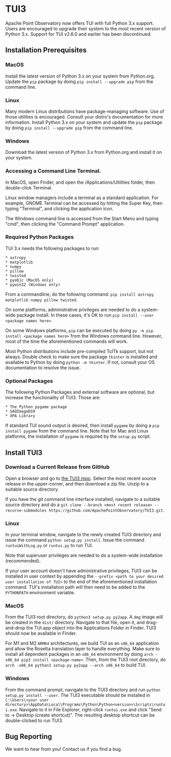 # TUI3

Apache Point Observatory now offers TUI with full Python 3.x support. Users are encouraged to upgrade their system to the most recent version of Python 3.x. Support for TUI v2.6.0 and earlier has been discontinued.


## Installation Prerequisites

### MacOS

Install the latest version of Python 3.x on your system from Python.org. Update the ```pip``` package by doing ```pip install --upgrade pip``` from the command line.


### Linux

Many modern Linux distributions have package-managing software. Use of those utilities is encouraged. Consult your distro's documentation for more information. Install Python 3.x on your system and update the ```pip``` package by doing ```pip install --upgrade pip``` from the command line.


### Windows

Download the latest version of Python 3.x from Python.org and install it on your system.


### Accessing a Command Line Terminal.

In MacOS, open Finder, and open the /Applications/Utilities folder, then double-click Terminal.

Linux window managers include a terminal as a standard application. For example, GNOME Terminal can be accessed by hitting the Super Key, then typing "Terminal", and clicking the application icon.

The Windows command line is accessed from the Start Menu and typing "cmd", then clicking the "Command Prompt" application.


### Required Python Packages

TUI 3.x needs the following packages to run:

	* astropy
	* matplotlib
	* numpy
	* pillow
	* twisted
	* pyobjc (MacOS only)
	* pywin32 (Windows only)

From a commandline, do the following command: ```pip install astropy matplotlib numpy pillow twisted```.

On some platforms, administrative privileges are needed to do a system-wide package install. In these cases, it's OK to run ```pip install --user <package names here>```.

On some Windows platforms, ```pip``` can be executed by doing ```py -m pip install <package names here>``` from the Windows command line. However, most of the time the aforementioned commands will work.

Most Python distributions include pre-compiled TclTk support, but not always. Double check to make sure the package ```tkinter``` is installed and available to Python by doing ```python -m tkinter```. If not, consult your OS documentation to resolve the issue.


### Optional Packages

The following Python Packages and external software are optional, but increase the functionality of TUI3. Those are:

	* The Python pygame package
	* SAOImageDS9
	* XPA Library

If standard TUI sound output is desired, then install ```pygame``` by doing a ```pip install pygame``` from the command line. Note that for Mac and Linux platforms, the installation of ```pygame``` is required by the ```setup.py``` script.


## Install TUI3

### Download a Current Release from GitHub

Open a browser and go to [the TUI3 repo](https://github.com/ApachePointObservatory/TUI3). Select the most recent source release in the upper-corner, and then download a zip file. Unzip to a suitable source directory.

If you have the git command line interface installed, navigate to a suitable source directory and do a ```git clone --branch <most recent release> --recurse-submodules https://github.com/ApachePointObservatory/TUI3.git```.


### Linux

In your terminal window, navigate to the newly created TUI3 directory and issue the command ```python setup.py install```. Issue the command ```runtuiWithLog.py``` or ```runtui.py``` to run TUI.

Note that superuser privileges are needed to do a system-wide installation (recommended).

If your user account doesn't have administrative privileges, TUI3 can be installed in user context by appending the ```--prefix <path to your desired user installation of TUI>``` to the end of the aforementioned installation command. TUI's installation path will then need to be added to the ```PYTHONPATH``` environment variable.


### MacOS

From the TUI3 root directory, do ```python3 setup.py py2app```. A ```dmg``` image will be created in the ```dist/``` directory. Navigate to that file, open it, and drag-and-drop the TUI.app object into the Applications Folder in Finder. TUI3 should now be available in Finder.

For M1 and M2 ```ARM64``` architectures, we build TUI as an ```x86_64``` application and allow the Rosetta translation layer to handle everything. Make sure to install all dependent packages in an ```x86_64``` environment by doing ```arch -x86_64 pip3 install <package-name>```. Then, from the TUI3 root directory, do ```arch -x86_64 python3 setup.py py2app --arch x86_64``` to build TUI.


### Windows

From the command prompt, navigate to the TUI3 directory and run ```python setup.py install --user```. The TUI3 executable should be installed in ```C:\Users\<your user directory>\AppData\Local\Programs\Python\Python<version>\Scripts\runtui.exe```. Navigate to it in File Explorer, right-click ```runtui.exe``` and click "Send to -> Desktop (create shortcut)". The resulting desktop shortcut can be double-clicked to run TUI3.


## Bug Reporting

We want to hear from you! Contact us if you find a bug.
